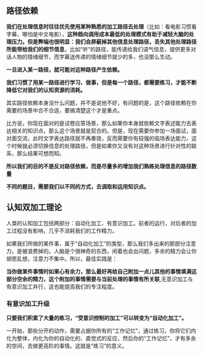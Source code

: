 ## 路径依赖

**我们在处理信息时往往优先使用某种熟悉的加工路径去处理**（比如：看电影习惯看字幕，哪怕是中文电影），**这种趋向调用成本最低的处理模式有助于减轻大脑的处理压力。但是弊端也很明显：我们会屏蔽掉其他信息处理路径，丢失其他处理路径所能带给我们的细节信息**，比如“听”的路径，能传递给我们语气信息，提供更多对话人物的情绪细节，而字幕送传递的情绪细节就少的多，也没那么生动。

**一旦进入某一路径，就可能对这种路径产生依赖。**

**我们习惯了用某一路径进行学习、做事，但是每一个路径，都需要练习，才能不断降低它对我们的认知资源的消耗。**

其实路径依赖本身没什么问题，并不是说他不好，有问题的是，这个路径依赖在你需要的场景中合不合适，要搞清楚这个才是重点。

比方说，你现在面对的是试卷应答场景，那么如果你本身就依赖文字表述能力去表达相关的知识点，那么这个场景就是契合的。但是，现在需要你参加一场面试，面对面交流，此时文字表达路径就不再奏效，反而需要你有较强的临场表达能力，这个时候就必须切换信息的处理路径，但是如果你又没有对这种场景进行针对性的联系，那么结果可想而知。

**所以我们的目的不是反对路径依赖，而是尽量多的增加我们熟练处理信息的路径数量**

**不同的题目，需要我们以不同的方式，去调取和运用知识点。**

## 认知双加工理论

人类的认知加工包括两部分：自动化加工、有意识加工。前者的运行，对后者的加工过程没有影响，几乎不消耗我们的工作精力。

如果我们所做的某件事，属于“自动化加工”的类型，那么我们多出来的那部分注意力，是被浪费掉的。人脑是个很神奇的东西，闲着也会出问题，多余的精力会让你胡思乱想，注意力不集中。所以，最佳实践是：

**当你做某件事情时如果心有余力，那么最好再给自己附加一点儿其他的事情填满这部分空余的精力，这个附加的事情需要与当前处理的事情有所关联**,无意识加工与有意识加工并行，这也能提高我们的专注程度。

### 有意识加工升级

**只要我们积累了大量的练习，“受意识控制的加工”可以转变为“自动化加工”。**

一开始，那些分开的动作，需要占据你所有的“工作记忆”，通过练习，你将它们内化为整体，内化为你的自动化的、直觉式的反应，然后你的“工作记忆”，才有多余的空间，去做更高阶的事情。这就是“练习”的意义。
